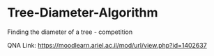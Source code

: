 # Tree-Diameter-Algorithm
Finding the diameter of a tree - competition


QNA Link:
https://moodlearn.ariel.ac.il/mod/url/view.php?id=1402637
